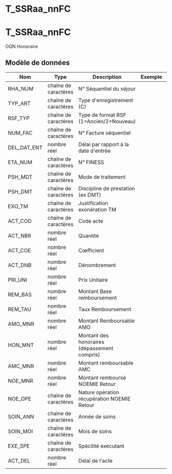 # T_SSRaa_nnFC

<!-- ATTENTION : Ne pas supprimer ou modifier la ligne ci-dessous -->
# T_SSRaa_nnFC

OQN Honoraire


## Modèle de données

|Nom|Type|Description|Exemple|Propriétés|
|-|-|-|-|-|
|RHA_NUM|chaîne de caractères|N° Séquentiel du séjour|||
|TYP_ART|chaîne de caractères|Type d'enregistrement (C)|||
|RSF_TYP|chaîne de caractères|Type de format RSF (1=Ancien/2=Nouveau)|||
|NUM_FAC|chaîne de caractères|N° Facture séquentiel|||
|DEL_DAT_ENT|nombre réel|Délai par rapport à la date d'entrée|||
|ETA_NUM|chaîne de caractères|N° FINESS|||
|PSH_MDT|chaîne de caractères|Mode de traitement|||
|PSH_DMT|chaîne de caractères|Discipline de prestation (ex DMT)|||
|EXO_TM|chaîne de caractères|Justification exonération TM|||
|ACT_COD|chaîne de caractères|Code acte|||
|ACT_NBR|nombre réel|Quantité|||
|ACT_COE|nombre réel|Cœfficient|||
|ACT_DNB|nombre réel|Dénombrement|||
|PRI_UNI|nombre réel|Prix Unitaire|||
|REM_BAS|nombre réel|Montant Base remboursement|||
|REM_TAU|nombre réel|Taux Remboursement|||
|AMO_MNR|nombre réel|Montant Remboursable AMO|||
|HON_MNT|nombre réel|Montant des honoraires (dépassement compris)|||
|AMC_MNR|nombre réel|Montant remboursable AMC|||
|NOE_MNR|nombre réel|Montant remboursé NOEMIE Retour|||
|NOE_OPE|chaîne de caractères|Nature opération récupération NOEMIE Retour|||
|SOIN_ANN|chaîne de caractères|Année de soins|||
|SOIN_MOI|chaîne de caractères|Mois de soins|||
|EXE_SPE|chaîne de caractères|Spécilité exécutant|||
|ACT_DEL|nombre réel|Délai de l'acte|||

<!-- ATTENTION : Ne pas supprimer ou modifier la ligne ci-dessus -->
